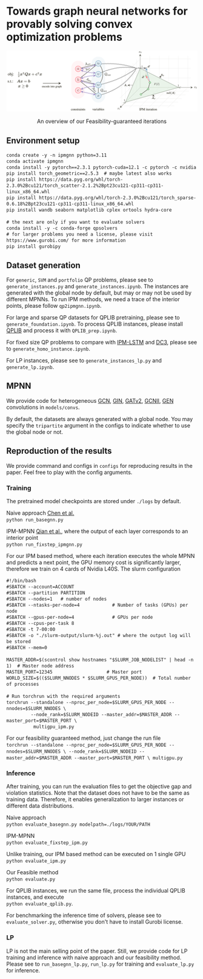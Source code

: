 # Towards graph neural networks for provably solving convex optimization problems

<img src="https://github.com/chendiqian/FeasMPNN/blob/qp/image.png" alt="drawing" width="900"/>
<p align="center">
An overview of our Feasibility-guaranteed iterations
</p>

## Environment setup

```angular2html
conda create -y -n ipmgnn python=3.11
conda activate ipmgnn
conda install -y pytorch==2.3.1 pytorch-cuda=12.1 -c pytorch -c nvidia
pip install torch_geometric==2.5.3  # maybe latest also works
pip install https://data.pyg.org/whl/torch-2.3.0%2Bcu121/torch_scatter-2.1.2%2Bpt23cu121-cp311-cp311-linux_x86_64.whl
pip install https://data.pyg.org/whl/torch-2.3.0%2Bcu121/torch_sparse-0.6.18%2Bpt23cu121-cp311-cp311-linux_x86_64.whl
pip install wandb seaborn matplotlib cplex ortools hydra-core

# the next are only if you want to evaluate solvers
conda install -y -c conda-forge qpsolvers 
# for larger problems you need a license, please visit https://www.gurobi.com/ for more information
pip install gurobipy
```

## Dataset generation
For `generic`, `SVM` and `portfolio` QP problems, please see to `generate_instances.py` and `generate_instances.ipynb`. The instances are generated with the global node by default, but may or may not be used by different MPNNs. To run IPM methods, we need a trace of the interior points, please follow `qp2ipmgnn.ipynb`.

For large and sparse QP datasets for QPLIB pretraining, please see to `generate_foundation.ipynb`. To process QPLIB instances, please install [QPLIB](https://qplib.zib.de/doc.html) and process it with `QPLIB_prep.ipynb`.

For fixed size QP problems to compare with [IPM-LSTM](https://github.com/NetSysOpt/IPM-LSTM) and [DC3](https://github.com/locuslab/DC3), please see to `generate_homo_instance.ipynb`.

For LP instances, please see to `generate_instances_lp.py` and `generate_lp.ipynb`.

## MPNN

We provide code for heterogeneous [GCN](https://arxiv.org/abs/1609.02907), [GIN](https://arxiv.org/abs/1810.00826), [GATv2](https://arxiv.org/abs/2105.14491), [GCNII](https://arxiv.org/abs/2007.02133), [GEN](https://arxiv.org/abs/2006.07739) convolutions in `models/convs`.

By default, the datasets are always generated with a global node. You may specify the `tripartite` argument in the configs to indicate whether to use the global node or not. 

## Reproduction of the results
We provide command and configs in `configs` for reproducing results in the paper. Feel free to play with the config arguments. 

### Training
The pretrained model checkpoints are stored under `./logs` by default. 

Naive approach [Chen et al.](https://arxiv.org/abs/2209.12288)  
`python run_basegnn.py`

IPM-MPNN [Qian et al.](https://arxiv.org/abs/2310.10603), where the output of each layer corresponds to an interior point  
`python run_fixstep_ipmgnn.py`

For our IPM based method, where each iteration executes the whole MPNN and predicts a next point, the GPU memory cost is significantly larger, therefore we train on 4 cards of Nvidia L40S. The slurm configuration  
```angular2html
#!/bin/bash
#SBATCH --account=ACCOUNT
#SBATCH --partition PARTITION
#SBATCH --nodes=1   # number of nodes
#SBATCH --ntasks-per-node=4            # Number of tasks (GPUs) per node
#SBATCH --gpus-per-node=4              # GPUs per node
#SBATCH --cpus-per-task 8
#SBATCH -t 7-00:00
#SBATCH -o "./slurm-output/slurm-%j.out" # where the output log will be stored
#SBATCH --mem=0

MASTER_ADDR=$(scontrol show hostnames "$SLURM_JOB_NODELIST" | head -n 1)  # Master node address
MASTER_PORT=12345                    # Master port
WORLD_SIZE=$(($SLURM_NNODES * $SLURM_GPUS_PER_NODE))  # Total number of processes

# Run torchrun with the required arguments
torchrun --standalone --nproc_per_node=$SLURM_GPUS_PER_NODE --nnodes=$SLURM_NNODES \
         --node_rank=$SLURM_NODEID --master_addr=$MASTER_ADDR --master_port=$MASTER_PORT \
          multigpu_ipm.py 
```

For our feasibility guaranteed method, just change the run file  
`torchrun --standalone --nproc_per_node=$SLURM_GPUS_PER_NODE --nnodes=$SLURM_NNODES \
         --node_rank=$SLURM_NODEID --master_addr=$MASTER_ADDR --master_port=$MASTER_PORT \
          multigpu.py `

### Inference

After training, you can run the evaluation files to get the objective gap and violation statistics. Note that the dataset does not have to be the same as training data. Therefore, it enables generalization to larger instances or different data distributions.

Naive approach  
`python evaluate_basegnn.py modelpath=./logs/YOUR/PATH`

IPM-MPNN  
`python evaluate_fixstep_ipm.py`

Unlike training, our IPM based method can be executed on 1 single GPU  
`python evaluate_ipm.py`

Our Feasible method  
`python evaluate.py`

For QPLIB instances, we run the same file, process the individual QPLIB instances, and execute  
`python evaluate_qplib.py`. 

For benchmarking the inference time of solvers, please see to `evaluate_solver.py`, otherwise you don't have to install Gurobi license. 

### LP

LP is not the main selling point of the paper. Still, we provide code for LP training and inference with naive approach and our feasibility method. Please see to `run_basegnn_lp.py`, `run_lp.py` for training and `evaluate_lp.py` for inference. 
